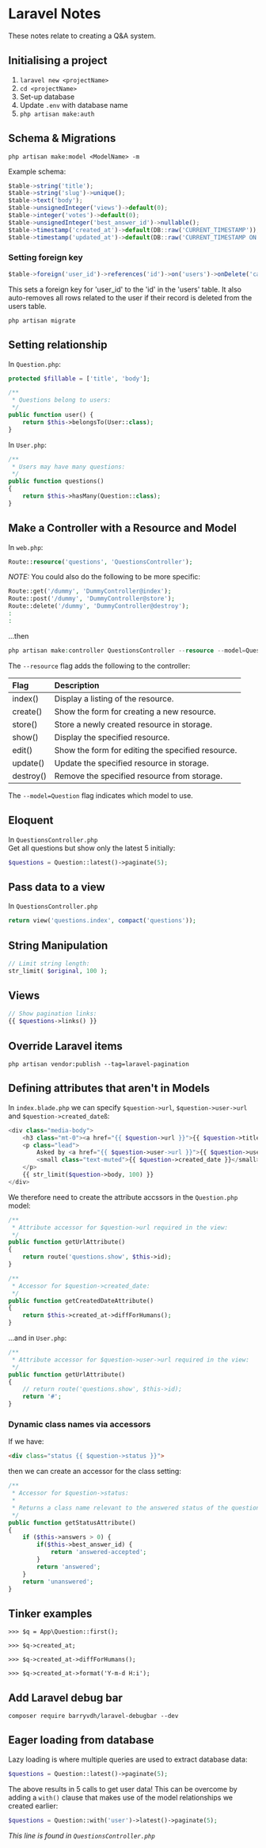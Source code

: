 # Laravel Notes
These notes relate to creating a Q&A system.  

## Initialising a project
1. `laravel new <projectName>`
2. `cd <projectName>`
3. Set-up database
4. Update `.env` with database name
5. `php artisan make:auth`  


## Schema & Migrations
`php artisan make:model <ModelName> -m`

Example schema:  
```javascript
$table->string('title');  
$table->string('slug')->unique();  
$table->text('body');  
$table->unsignedInteger('views')->default(0);  
$table->integer('votes')->default(0);  
$table->unsignedInteger('best_answer_id')->nullable();  
$table->timestamp('created_at')->default(DB::raw('CURRENT_TIMESTAMP'));  
$table->timestamp('updated_at')->default(DB::raw('CURRENT_TIMESTAMP ON UPDATE CURRENT_TIMESTAMP'));
```

### Setting foreign key  
```javascript
$table->foreign('user_id')->references('id')->on('users')->onDelete('cascade');
```  
This sets a foreign key for 'user_id' to the 'id' in the 'users' table. It also auto-removes all rows related to the user if their record is deleted from the users table.  

`php artisan migrate`  

## Setting relationship
In `Question.php`:  
```php
protected $fillable = ['title', 'body'];

/**
 * Questions belong to users:
 */
public function user() {
    return $this->belongsTo(User::class);
}
```

In `User.php`:  
```php
/**
 * Users may have many questions:
 */
public function questions()
{
    return $this->hasMany(Question::class);
}
```

## Make a Controller with a Resource and Model  
In `web.php`:
```php
Route::resource('questions', 'QuestionsController');
```

_NOTE:_
You could also do the following to be more specific:
```php
Route::get('/dummy', 'DummyController@index');
Route::post('/dummy', 'DummyController@store');
Route::delete('/dummy', 'DummyController@destroy');
:
:
```
...then
```php
php artisan make:controller QuestionsController --resource --model=Question
```
The `--resource` flag adds the following to the controller:  

| Flag      | Description |
|:----------|:------------|
| index()   | Display a listing of the resource. |
| create()  | Show the form for creating a new resource. |
| store()   | Store a newly created resource in storage. |
| show()    | Display the specified resource. |
| edit()    | Show the form for editing the specified resource. |
| update()  | Update the specified resource in storage. |
| destroy() | Remove the specified resource from storage. |

The `--model=Question` flag indicates which model to use.
## Eloquent
In `QuestionsController.php`  
Get all questions but show only the latest 5 initially:
```php
$questions = Question::latest()->paginate(5);
```

## Pass data to a view
In `QuestionsController.php`  
```php
return view('questions.index', compact('questions'));
```

## String Manipulation
```php
// Limit string length:
str_limit( $original, 100 );
```

## Views
```php
// Show pagination links:
{{ $questions->links() }}
```

## Override Laravel items
`php artisan vendor:publish --tag=laravel-pagination`  

## Defining attributes that aren't in Models
In `index.blade.php` we can specify `$question->url`, `$question->user->url` and `$question->created_dateß`:
```php
<div class="media-body">
    <h3 class="mt-0"><a href="{{ $question->url }}">{{ $question->title }}</a></h3>
    <p class="lead">
        Asked by <a href="{{ $question->user->url }}">{{ $question->user->name }}</a>
        <small class="text-muted">{{ $question->created_date }}</small>
    </p>
    {{ str_limit($question->body, 100) }}
</div>
```
We therefore need to create the attribute accssors in the `Question.php` model:
```php
/**
 * Attribute accessor for $question->url required in the view:
 */
public function getUrlAttribute()
{
    return route('questions.show', $this->id);
}

/**
 * Accessor for $question->created_date:
 */
public function getCreatedDateAttribute()
{
    return $this->created_at->diffForHumans();
}
```
...and in `User.php`:
```php
/**
 * Attribute accessor for $question->user->url required in the view:
 */
public function getUrlAttribute()
{
    // return route('questions.show', $this->id);
    return '#';
}
```
### Dynamic class names via accessors
If we have:
```html
<div class="status {{ $question->status }}">
```
then we can create an accessor for the class setting:
```php
/**
 * Accessor for $question->status:
 *
 * Returns a class name relevant to the answered status of the question.
 */
public function getStatusAttribute()
{
    if ($this->answers > 0) {
        if($this->best_answer_id) {
            return 'answered-accepted';
        }
        return 'answered';
    }
    return 'unanswered';
}
```

## Tinker examples
```tinker
>>> $q = App\Question::first();

>>> $q->created_at;

>>> $q->created_at->diffForHumans();

>>> $q->created_at->format('Y-m-d H:i');
```

## Add Laravel debug bar
`composer require barryvdh/laravel-debugbar --dev`

## Eager loading from database
Lazy loading is where multiple queries are used to extract database data:
```php
$questions = Question::latest()->paginate(5);
```
The above results in 5 calls to get user data! This can be overcome by adding a `with()` clause that makes use of the model relationships we created earlier:
```php
$questions = Question::with('user')->latest()->paginate(5);
```
_This line is found in `QuestionsController.php`_
